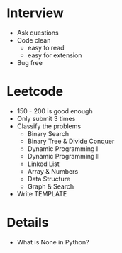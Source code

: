# Interview
* Ask questions
* Code clean
    - easy to read
    - easy for extension
* Bug free


# Leetcode
* 150 - 200 is good enough
* Only submit 3 times
* Classify the problems
    - Binary Search
    - Binary Tree & Divide Conquer
    - Dynamic Programming I
    - Dynamic Programming II
    - Linked List
    - Array & Numbers
    - Data Structure
    - Graph & Search
* Write TEMPLATE

# Details
* What is None in Python?
